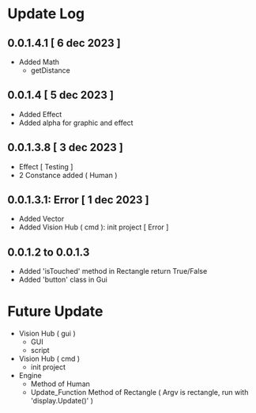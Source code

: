 # Update Log
## 0.0.1.4.1 [ 6 dec 2023 ]
- Added Math
    * getDistance
## 0.0.1.4 [ 5 dec 2023 ]
- Added Effect
- Added alpha for graphic and effect 
## 0.0.1.3.8 [ 3 dec 2023 ]
- Effect [ Testing ]
- 2 Constance added ( Human )
## 0.0.1.3.1: Error [ 1 dec 2023 ]
- Added Vector
- Added Vision Hub (  cmd  ): init project [ Error ]
## 0.0.1.2 to 0.0.1.3
- Added 'isTouched' method in Rectangle return True/False
- Added 'button' class in Gui
# Future Update
- Vision Hub (  gui  )
    * GUI
    * script
- Vision Hub (  cmd  )
    * init project
- Engine
    * Method of Human
    * Update_Function Method of Rectangle ( Argv is rectangle, run with 'display.Update()' ) 
